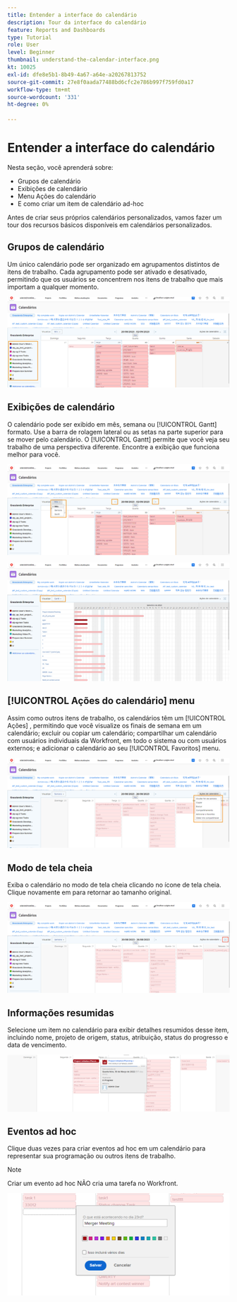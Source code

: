 ```yaml
---
title: Entender a interface do calendário
description: Tour da interface do calendário
feature: Reports and Dashboards
type: Tutorial
role: User
level: Beginner
thumbnail: understand-the-calendar-interface.png
kt: 10025
exl-id: dfe8e5b1-8b49-4a67-a64e-a20267813752
source-git-commit: 27e8f0aada77488bd6cfc2e786b997f759fd0a17
workflow-type: tm+mt
source-wordcount: '331'
ht-degree: 0%

---
```


# Entender a interface do calendário

Nesta seção, você aprenderá sobre:

* Grupos de calendário
* Exibições de calendário
* Menu Ações do calendário
* E como criar um item de calendário ad-hoc

Antes de criar seus próprios calendários personalizados, vamos fazer um tour dos recursos básicos disponíveis em calendários personalizados.

## Grupos de calendário

Um único calendário pode ser organizado em agrupamentos distintos de itens de trabalho. Cada agrupamento pode ser ativado e desativado, permitindo que os usuários se concentrem nos itens de trabalho que mais importam a qualquer momento.

![Uma imagem da tela do calendário](assets/calendar-1-1a.png)

## Exibições de calendário

O calendário pode ser exibido em mês, semana ou [!UICONTROL Gantt] formato. Use a barra de rolagem lateral ou as setas na parte superior para se mover pelo calendário. O [!UICONTROL Gantt] permite que você veja seu trabalho de uma perspectiva diferente. Encontre a exibição que funciona melhor para você.

![Uma imagem da tela do calendário na exibição de mês](assets/calendar-1-1b.png)


![Uma imagem da tela do calendário na [!UICONTROL Gantt] exibir](assets/calendar-1-1bb.png)

## [!UICONTROL Ações do calendário] menu

Assim como outros itens de trabalho, os calendários têm um [!UICONTROL Ações] , permitindo que você visualize os finais de semana em um calendário; excluir ou copiar um calendário; compartilhar um calendário com usuários individuais da Workfront, em todo o sistema ou com usuários externos; e adicionar o calendário ao seu [!UICONTROL Favoritos] menu.

![Uma imagem da [!UICONTROL Ações do calendário] tela](assets/calendar-1-1c.png)

## Modo de tela cheia

Exiba o calendário no modo de tela cheia clicando no ícone de tela cheia. Clique novamente em para retornar ao tamanho original.

![Uma imagem do botão de modo de tela cheia para um calendário](assets/calendar-1-1d.png)

## Informações resumidas

Selecione um item no calendário para exibir detalhes resumidos desse item, incluindo nome, projeto de origem, status, atribuição, status do progresso e data de vencimento.

![Uma imagem da tela de detalhes do resumo de um item de calendário](assets/calendar-1-2.png)

## Eventos ad hoc

Clique duas vezes para criar eventos ad hoc em um calendário para representar sua programação ou outros itens de trabalho.

>[!NOTE]
>
>Criar um evento ad hoc NÃO cria uma tarefa no Workfront.

![Uma imagem da adição de um evento ad hoc a um calendário](assets/calendar-1-3.png)
